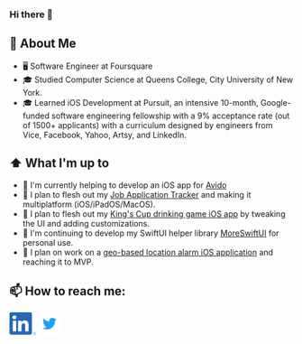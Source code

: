 ### Hi there 👋

<!--
**Jack-Wong-dev/Jack-Wong-dev** is a ✨ _special_ ✨ repository because its `README.md` (this file) appears on your GitHub profile.

Here are some ideas to get you started:

- 🔭 I’m currently working on ...
- 🌱 I’m currently learning ...
- 👯 I’m looking to collaborate on ...
- 🤔 I’m looking for help with ...
- 💬 Ask me about ...
- 📫 How to reach me: ...
- 😄 Pronouns: ...
- ⚡ Fun fact: ...
-->

## :book: About Me
- 🖥 Software Engineer at Foursquare
- 🎓 Studied Computer Science at Queens College, City University of New York.
- 🎓 Learned iOS Development at Pursuit, an intensive 10-month, Google-funded software engineering fellowship with a 9% acceptance rate (out of 1500+ applicants) with a curriculum designed by engineers from Vice, Facebook, Yahoo, Artsy, and LinkedIn.

## ⬆ What I'm up to
- 🔨  I'm currently helping to develop an iOS app for [Avido](https://myavido.com/)
- 🎯  I plan to flesh out my [Job Application Tracker](https://github.com/Jack-Wong-dev/JobAppTracker) and making it multiplatform (iOS/iPadOS/MacOS).
- 🎯  I plan to flesh out my [King's Cup drinking game iOS app](https://github.com/Jack-Wong-dev/King-s-Cup) by tweaking the UI and adding customizations.
- 🔨  I'm continuing to develop my SwiftUI helper library [MoreSwiftUI](https://github.com/Jack-Wong-dev/MoreSwiftUI) for personal use. 
- 🎯  I plan on work on a [geo-based location alarm iOS application](https://github.com/Jack-Wong-dev/LocationAlarm) and reaching it to MVP. 

## 📫 How to reach me:
[<img src="https://raw.githubusercontent.com/Jack-Wong-dev/Jack-Wong-dev/main/assets/linkedin.png" height="40em" align="center" alt="Jack-Wong-dev on LinkedIn" title="Jack-Wong-dev on LinkedIn"/>](https://linkedin.com/in/Jack-Wong-dev)
[<img src="https://raw.githubusercontent.com/Jack-Wong-dev/Jack-Wong-dev/main/assets/twitter.svg" height="40em" align="center" alt="Jack-Wong-dev on Twitter" title="Jack-Wong-dev on twitter"/>](https://twitter.com/asianjacket)
